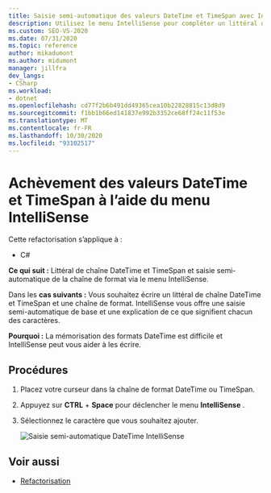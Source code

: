 ```yaml
---
title: Saisie semi-automatique des valeurs DateTime et TimeSpan avec IntelliSense
description: Utilisez le menu IntelliSense pour compléter un littéral de chaîne DateTime et TimeSpan et une chaîne de format.
ms.custom: SEO-VS-2020
ms.date: 07/31/2020
ms.topic: reference
author: mikadumont
ms.author: midumont
manager: jillfra
dev_langs:
- CSharp
ms.workload:
- dotnet
ms.openlocfilehash: cd77f2b6b491dd49365cea10b22828815c13d8d9
ms.sourcegitcommit: f1bb1b66ed141837e992b3352ce68ff24c11f53e
ms.translationtype: MT
ms.contentlocale: fr-FR
ms.lasthandoff: 10/30/2020
ms.locfileid: "93102517"
---
```

# <a name="datetime-and-timespan-completion-by-using-the-intellisense-menu"></a>Achèvement des valeurs DateTime et TimeSpan à l’aide du menu IntelliSense

Cette refactorisation s’applique à :

- C#

**Ce qui suit :** Littéral de chaîne DateTime et TimeSpan et saisie semi-automatique de la chaîne de format via le menu IntelliSense.

Dans les **cas suivants :** Vous souhaitez écrire un littéral de chaîne DateTime et TimeSpan et une chaîne de format. IntelliSense vous offre une saisie semi-automatique de base et une explication de ce que signifient chacun des caractères.

**Pourquoi :** La mémorisation des formats DateTime est difficile et IntelliSense peut vous aider à les écrire.

## <a name="how-to"></a>Procédures

1. Placez votre curseur dans la chaîne de format DateTime ou TimeSpan.
2. Appuyez sur **CTRL** + **Space** pour déclencher le menu **IntelliSense** .
3. Sélectionnez le caractère que vous souhaitez ajouter.

   ![Saisie semi-automatique DateTime IntelliSense](media/datetime-completion.png)

## <a name="see-also"></a>Voir aussi

- [Refactorisation](../refactoring-in-visual-studio.md)
